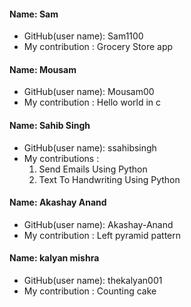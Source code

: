 #### Name: Sam
 - GitHub(user name): Sam1100
 - My contribution : Grocery Store app

#### Name: Mousam
 - GitHub(user name): Mousam00
 - My contribution : Hello world in c

#### Name: Sahib Singh
 - GitHub(user name): ssahibsingh
 - My contributions : <br>
    1. Send Emails Using Python <br>
    2. Text To Handwriting Using Python 
    

#### Name: Akashay Anand
 - GitHub(user name): Akashay-Anand
 - My contribution : Left pyramid pattern


#### Name: kalyan mishra
 - GitHub(user name): thekalyan001
 - My contribution : Counting cake
